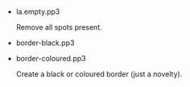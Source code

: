 
- la.empty.pp3

  Remove all spots present.

- border-black.pp3
- border-coloured.pp3

  Create a black or coloured border (just a novelty).

